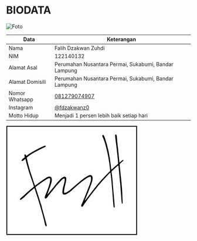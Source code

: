 # BIODATA

![Foto](132_foto.jpg)

| Data            | Keterangan |
| --------------- | ------------- |
| Nama            | Falih Dzakwan Zuhdi |
| NIM             | 122140132 |
| Alamat Asal     | Perumahan Nusantara Permai, Sukabumi, Bandar Lampung |
| Alamat Domisili | Perumahan Nusantara Permai, Sukabumi, Bandar Lampung |
| Nomor Whatsapp  | [081279074907](https://wa.me/+6281279074907) |
| Instagram       | [@fdzakwanz0](https://instagram.com/fdzakwanz0) |
| Motto Hidup     | Menjadi 1 persen lebih baik setiap hari |

![TTD](132_ttd.jpg)
